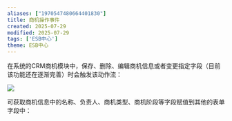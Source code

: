 ```yaml
---
aliases: ["1970547480664401830"]
title: 商机操作事件
created: 2025-07-29
modified: 2025-07-29
tags: ['ESB中心']
theme: ESB中心
---
```


在系统的CRM商机模块中，保存、删除、编辑商机信息或者变更指定字段（目前该功能还在逐渐完善）时会触发该动作流：

![](https://myhelpdoc.oss-cn-heyuan.aliyuncs.com/mdimages/a7e7ee05acdea1e74eaafaca723800c8.jpg)

可获取商机信息中的名称、负责人、商机类型、商机阶段等字段赋值到其他的表单字段中：

